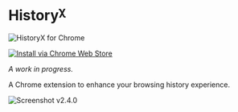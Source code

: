 # History<sup>&chi;</sup>

![HistoryX for Chrome](https://www.fyianlai.com/img/historyx.png)

[![Install via Chrome Web Store](https://developer.chrome.com/webstore/images/ChromeWebStore_Badge_v2_206x58.png)](https://goo.gl/d8D1JP)

_A work in progress._

A Chrome extension to enhance your browsing history experience.

![Screenshot v2.4.0](http://i.imgur.com/cbZpdSo.png)